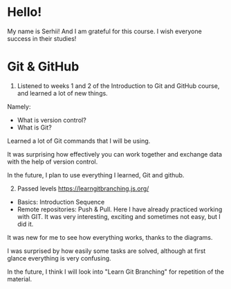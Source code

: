 # Hello! 
My name is Serhii!
And I am grateful for this course. I wish everyone success in their studies!

# Git & GitHub
1. Listened to weeks 1 and 2 of the Introduction to Git and GitHub course, and
learned a lot of new things.

Namely:
- What is version control?
- What is Git?

Learned a lot of Git commands that I will be using.

It was surprising how effectively you can work together and exchange data with the help of version control.

In the future, I plan to use everything I learned, Git and github.

2. Passed levels https://learngitbranching.js.org/
  - Basics: Introduction Sequence
  - Remote repositories: Push & Pull.
Here I have already practiced working with GIT. It was very interesting, exciting and sometimes not easy, but I did it.

It was new for me to see how everything works, thanks to the diagrams.

I was surprised by how easily some tasks are solved, although at first glance everything is very confusing.

In the future, I think I will look into "Learn Git Branching" for repetition of the material.

